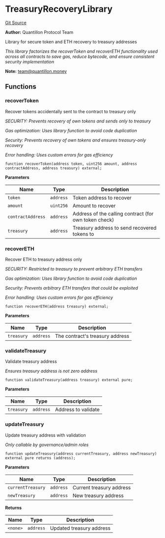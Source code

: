 # TreasuryRecoveryLibrary
[Git Source](https://github.com/Quantillon-Labs/smart-contracts/quantillon-protocol/blob/e5c3f7e74d800a0a930892672bba2f0c381c0a8d/src/libraries/TreasuryRecoveryLibrary.sol)

**Author:**
Quantillon Protocol Team

Library for secure token and ETH recovery to treasury addresses

*This library factorizes the recoverToken and recoverETH functionality used across all contracts
to save gas, reduce bytecode, and ensure consistent security implementation*

**Note:**
team@quantillon.money


## Functions
### recoverToken

Recover tokens accidentally sent to the contract to treasury only

*SECURITY: Prevents recovery of own tokens and sends only to treasury*

*Gas optimization: Uses library function to avoid code duplication*

*Security: Prevents recovery of own tokens and ensures treasury-only recovery*

*Error handling: Uses custom errors for gas efficiency*


```solidity
function recoverToken(address token, uint256 amount, address contractAddress, address treasury) external;
```
**Parameters**

|Name|Type|Description|
|----|----|-----------|
|`token`|`address`|Token address to recover|
|`amount`|`uint256`|Amount to recover|
|`contractAddress`|`address`|Address of the calling contract (for own token check)|
|`treasury`|`address`|Treasury address to send recovered tokens to|


### recoverETH

Recover ETH to treasury address only

*SECURITY: Restricted to treasury to prevent arbitrary ETH transfers*

*Gas optimization: Uses library function to avoid code duplication*

*Security: Prevents arbitrary ETH transfers that could be exploited*

*Error handling: Uses custom errors for gas efficiency*


```solidity
function recoverETH(address treasury) external;
```
**Parameters**

|Name|Type|Description|
|----|----|-----------|
|`treasury`|`address`|The contract's treasury address|


### validateTreasury

Validate treasury address

*Ensures treasury address is not zero address*


```solidity
function validateTreasury(address treasury) external pure;
```
**Parameters**

|Name|Type|Description|
|----|----|-----------|
|`treasury`|`address`|Address to validate|


### updateTreasury

Update treasury address with validation

*Only callable by governance/admin roles*


```solidity
function updateTreasury(address currentTreasury, address newTreasury) external pure returns (address);
```
**Parameters**

|Name|Type|Description|
|----|----|-----------|
|`currentTreasury`|`address`|Current treasury address|
|`newTreasury`|`address`|New treasury address|

**Returns**

|Name|Type|Description|
|----|----|-----------|
|`<none>`|`address`|Updated treasury address|


